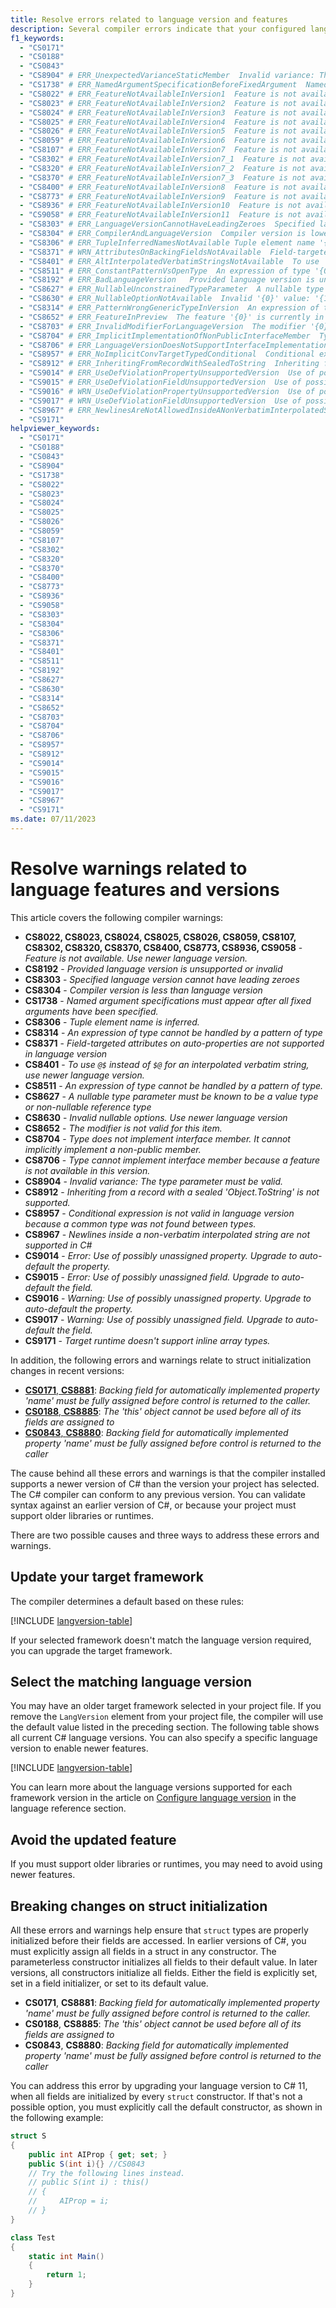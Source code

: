 ```yaml
---
title: Resolve errors related to language version and features
description: Several compiler errors indicate that your configured language version doesn't support a feature you're using. This article shows how to fix those errors and warnings.
f1_keywords:
  - "CS0171"
  - "CS0188"
  - "CS0843"
  - "CS8904" # ERR_UnexpectedVarianceStaticMember  Invalid variance: The type parameter '{1}' must be {3} valid on '{0}' unless language version '{4}' or greater is used. '{1}' is {2}.
  - "CS1738" # ERR_NamedArgumentSpecificationBeforeFixedArgument  Named argument specifications must appear after all fixed arguments have been specified. Please use language version {0} or greater to allow non-trailing named arguments
  - "CS8022" # ERR_FeatureNotAvailableInVersion1  Feature is not available in C# 1. Please use language version.
  - "CS8023" # ERR_FeatureNotAvailableInVersion2  Feature is not available in C# 2. Please use language version.
  - "CS8024" # ERR_FeatureNotAvailableInVersion3  Feature is not available in C# 3. Please use language version.
  - "CS8025" # ERR_FeatureNotAvailableInVersion4  Feature is not available in C# 4. Please use language version.
  - "CS8026" # ERR_FeatureNotAvailableInVersion5  Feature is not available in C# 5. Please use language version.
  - "CS8059" # ERR_FeatureNotAvailableInVersion6  Feature is not available in C# 6. Please use language version.
  - "CS8107" # ERR_FeatureNotAvailableInVersion7  Feature is not available in C# 7. Please use language version.
  - "CS8302" # ERR_FeatureNotAvailableInVersion7_1  Feature is not available in C# 7.1. Please use language version.
  - "CS8320" # ERR_FeatureNotAvailableInVersion7_2  Feature is not available in C# 7.2. Please use language version.
  - "CS8370" # ERR_FeatureNotAvailableInVersion7_3  Feature is not available in C# 7.3. Please use language version.
  - "CS8400" # ERR_FeatureNotAvailableInVersion8  Feature is not available in C# 8. Please use language version.
  - "CS8773" # ERR_FeatureNotAvailableInVersion9  Feature is not available in C# 9. Please use language version.
  - "CS8936" # ERR_FeatureNotAvailableInVersion10  Feature is not available in C# 10. Please use language version.
  - "CS9058" # ERR_FeatureNotAvailableInVersion11  Feature is not available in C# 11. Please use language version.
  - "CS8303" # ERR_LanguageVersionCannotHaveLeadingZeroes  Specified language version cannot have leading zeroes
  - "CS8304" # ERR_CompilerAndLanguageVersion  Compiler version is lower than Language version
  - "CS8306" # ERR_TupleInferredNamesNotAvailable Tuple element name '{0}' is inferred. Please use language version {1} or greater to access an element by its inferred name.
  - "CS8371" # WRN_AttributesOnBackingFieldsNotAvailable  Field-targeted attributes on auto-properties are not supported in language version
  - "CS8401" # ERR_AltInterpolatedVerbatimStringsNotAvailable  To use '@$' instead of '$@' for an interpolated verbatim string, please use language version '{0}' or greater.
  - "CS8511" # ERR_ConstantPatternVsOpenType  An expression of type '{0}' cannot be handled by a pattern of type '{1}'
  - "CS8192" # ERR_BadLanguageVersion   Provided language version is unsupported or invalid
  - "CS8627" # ERR_NullableUnconstrainedTypeParameter  A nullable type parameter must be known to be a value type or non-nullable reference type
  - "CS8630" # ERR_NullableOptionNotAvailable  Invalid '{0}' value: '{1}' for C# {2}. Please use language version '{3}' or greater
  - "CS8314" # ERR_PatternWrongGenericTypeInVersion  An expression of type '{0}' cannot be handled by a pattern of type
  - "CS8652" # ERR_FeatureInPreview  The feature '{0}' is currently in Preview and *unsupported*. To use Preview features, use the 'preview' language version
  - "CS8703" # ERR_InvalidModifierForLanguageVersion  The modifier '{0}' is not valid for this item in C# {1}. Please use language version '{2}' or greater.
  - "CS8704" # ERR_ImplicitImplementationOfNonPublicInterfaceMember  Type does not implement interface member. Type cannot implicitly implement a non-public member in selected version.
  - "CS8706" # ERR_LanguageVersionDoesNotSupportInterfaceImplementationForMember  Type cannot implement interface member '{1}' in type '{2}' because feature '{3}' is not available in 
  - "CS8957" # ERR_NoImplicitConvTargetTypedConditional  Conditional expression is not valid in language version {0} because a common type was not found between '{1}' and '{2}'
  - "CS8912" # ERR_InheritingFromRecordWithSealedToString  Inheriting from a record with a sealed 'Object.ToString' is not supported
  - "CS9014" # ERR_UseDefViolationPropertyUnsupportedVersion  Use of possibly unassigned property
  - "CS9015" # ERR_UseDefViolationFieldUnsupportedVersion  Use of possibly unassigned field
  - "CS9016" # WRN_UseDefViolationPropertyUnsupportedVersion  Use of possibly unassigned property
  - "CS9017" # WRN_UseDefViolationFieldUnsupportedVersion  Use of possibly unassigned field
  - "CS8967" # ERR_NewlinesAreNotAllowedInsideANonVerbatimInterpolatedString  Newlines inside a non-verbatim interpolated string are not supported in C#
  - "CS9171"
helpviewer_keywords:
  - "CS0171"
  - "CS0188"
  - "CS0843"
  - "CS8904"
  - "CS1738"
  - "CS8022"
  - "CS8023"
  - "CS8024"
  - "CS8025"
  - "CS8026"
  - "CS8059"
  - "CS8107"
  - "CS8302"
  - "CS8320"
  - "CS8370"
  - "CS8400"
  - "CS8773"
  - "CS8936"
  - "CS9058"
  - "CS8303"
  - "CS8304"
  - "CS8306"
  - "CS8371"
  - "CS8401"
  - "CS8511"
  - "CS8192"
  - "CS8627"
  - "CS8630"
  - "CS8314"
  - "CS8652"
  - "CS8703"
  - "CS8704"
  - "CS8706"
  - "CS8957"
  - "CS8912"
  - "CS9014"
  - "CS9015"
  - "CS9016"
  - "CS9017"
  - "CS8967"
  - "CS9171"
ms.date: 07/11/2023
---
```

# Resolve warnings related to language features and versions

This article covers the following compiler warnings:

<!-- The text in this list generates issues for Acrolinx, because they don't use contractions.
That's be design. The text closely matches the text of the compiler error / warning for SEO purposes.
 -->
- **CS8022, CS8023, CS8024, CS8025, CS8026, CS8059, CS8107, CS8302, CS8320, CS8370, CS8400, CS8773, CS8936, CS9058** - *Feature is not available. Use newer language version.*
- **CS8192** - *Provided language version is unsupported or invalid*
- **CS8303** - *Specified language version cannot have leading zeroes*
- **CS8304** - *Compiler version is less than language version*
- **CS1738** - *Named argument specifications must appear after all fixed arguments have been specified.*
- **CS8306** - *Tuple element name is inferred.*
- **CS8314** - *An expression of type cannot be handled by a pattern of type*
- **CS8371** - *Field-targeted attributes on auto-properties are not supported in language version*
- **CS8401** - *To use `@$` instead of `$@` for an interpolated verbatim string, use newer language version.*
- **CS8511** - *An expression of type cannot be handled by a pattern of type.*
- **CS8627** - *A nullable type parameter must be known to be a value type or non-nullable reference type*
- **CS8630** - *Invalid nullable options. Use newer language version*
- **CS8652** - *The modifier is not valid for this item.*
- **CS8704** - *Type does not implement interface member. It cannot implicitly implement a non-public member.*
- **CS8706** - *Type cannot implement interface member because a feature is not available in this version.*
- **CS8904** - *Invalid variance: The type parameter must be valid.*
- **CS8912** - *Inheriting from a record with a sealed 'Object.ToString' is not supported.*
- **CS8957** - *Conditional expression is not valid in language version because a common type was not found between types.*
- **CS8967** - *Newlines inside a non-verbatim interpolated string are not supported in C#*
- **CS9014** - *Error: Use of possibly unassigned property. Upgrade to auto-default the property.*
- **CS9015** - *Error: Use of possibly unassigned field. Upgrade to auto-default the field.*
- **CS9016** - *Warning: Use of possibly unassigned property. Upgrade to auto-default the property.*
- **CS9017** - *Warning: Use of possibly unassigned field. Upgrade to auto-default the field.*
- **CS9171** - *Target runtime doesn't support inline array types.*

In addition, the following errors and warnings relate to struct initialization changes in recent versions:

- [**CS0171**, **CS8881**](#breaking-changes-on-struct-initialization): *Backing field for automatically implemented property 'name' must be fully assigned before control is returned to the caller.*
- [**CS0188**, **CS8885**](#breaking-changes-on-struct-initialization): *The 'this' object cannot be used before all of its fields are assigned to*
- [**CS0843**, **CS8880**](#breaking-changes-on-struct-initialization): *Backing field for automatically implemented property 'name' must be fully assigned before control is returned to the caller*

The cause behind all these errors and warnings is that the compiler installed supports a newer version of C# than the version your project has selected. The C# compiler can conform to any previous version. You can validate syntax against an earlier version of C#, or because your project must support older libraries or runtimes.

There are two possible causes and three ways to address these errors and warnings.

## Update your target framework

The compiler determines a default based on these rules:

[!INCLUDE [langversion-table](../includes/default-langversion-table.md)]

If your selected framework doesn't match the language version required, you can upgrade the target framework.

## Select the matching language version

You may have an older target framework selected in your project file. If you remove the `LangVersion` element from your project file, the compiler will use the default value listed in the preceding section. The following table shows all current C# language versions. You can also specify a specific language version to enable newer features.

[!INCLUDE [langversion-table](../includes/langversion-table.md)]

You can learn more about the language versions supported for each framework version in the article on [Configure language version](../configure-language-version.md) in the language reference section.

## Avoid the updated feature

If you must support older libraries or runtimes, you may need to avoid using newer features.

## Breaking changes on struct initialization

All these errors and warnings help ensure that `struct` types are properly initialized before their fields are accessed. In earlier versions of C#, you must explicitly assign all fields in a struct in any constructor. The parameterless constructor initializes all fields to their default value. In later versions, all constructors initialize all fields. Either the field is explicitly set, set in a field initializer, or set to its default value.

- **CS0171**, **CS8881**: *Backing field for automatically implemented property 'name' must be fully assigned before control is returned to the caller.*
- **CS0188**, **CS8885**: *The 'this' object cannot be used before all of its fields are assigned to*
- **CS0843**, **CS8880**: *Backing field for automatically implemented property 'name' must be fully assigned before control is returned to the caller*

You can address this error by upgrading your language version to C# 11, when all fields are initialized by every `struct` constructor. If that's not a possible option, you must explicitly call the default constructor, as shown in the following example:

```csharp
struct S
{
    public int AIProp { get; set; }
    public S(int i){} //CS0843
    // Try the following lines instead.
    // public S(int i) : this()
    // {
    //     AIProp = i;
    // }
}

class Test
{
    static int Main()
    {
        return 1;
    }
}
```
